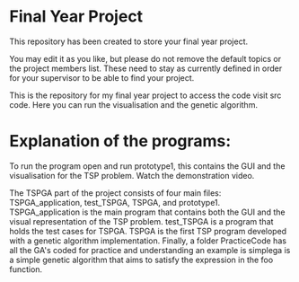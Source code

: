 # Final Year Project

This repository has been created to store your final year project.

You may edit it as you like, but please do not remove the default topics or the project members list. These need to stay as currently defined in order for your supervisor to be able to find your project.

This is the repository for my final year project to access the code visit src code. Here you can run the visualisation and the genetic algorithm.

# Explanation of the programs:

To run the program open and run prototype1, this contains the GUI and the visualisation for the TSP problem. Watch the demonstration video.

The TSPGA part of the project consists of four main files: TSPGA_application, test_TSPGA, TSPGA, and prototype1. 
TSPGA_application is the main program that contains both the GUI and the visual representation of the TSP problem. test_TSPGA is a program that holds the test cases for TSPGA. TSPGA is the first TSP program developed with a genetic algorithm implementation. Finally, a folder PracticeCode has all the GA's coded for practice and understanding an example is simplega is a simple genetic algorithm that aims to satisfy the expression in the foo function.
